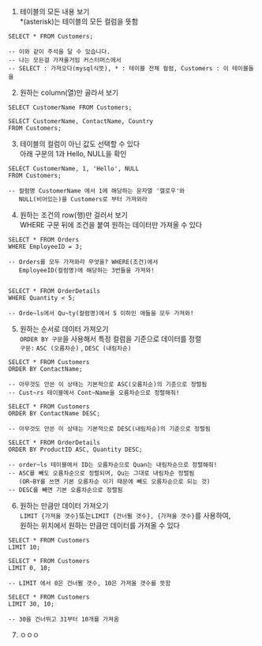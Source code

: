 1. 테이블의 모든 내용 보기 <br>
   *(asterisk)는 테이블의 모든 컬럼을 뜻함
```
SELECT * FROM Customers;

-- 이와 같이 주석을 달 수 있습니다.
-- 나는 모든걸 가져올거임 커스터머스에서 
-- SELECT : 가져오다(mysql식뜻), * : 테이블 전체 컬럼, Customers : 이 테이블들을
```

2. 원하는 column(열)만 골라서 보기
```
SELECT CustomerName FROM Customers;

SELECT CustomerName, ContactName, Country
FROM Customers;
```

3. 테이블의 컬럼이 아닌 값도 선택할 수 있다 <br>
   아래 구문의 1과 Hello, NULL을 확인
```
SELECT CustomerName, 1, 'Hello', NULL
FROM Customers;

-- 컬럼명 CustomerName 에서 1에 해당하는 문자열 '헬로우'와 
   NULL(비어있는)을 Customers로 부터 가져와라
```

4. 원하는 조건의 row(행)만 걸러서 보기 <br>
   WHERE 구문 뒤에 조건을 붙여 원하는 데이터만 가져올 수 있다
```
SELECT * FROM Orders
WHERE EmployeeID = 3;

-- Orders를 모두 가져와라 무엇을? WHERE(조건)에서 
   EmployeeID(컬럼명)에 해당하는 3번들을 가져와!


SELECT * FROM OrderDetails 
WHERE Quantity < 5;

-- Orde~ls에서 Qu~ty(컬럼명)에서 5 이하인 애들을 모두 가져와!
```

5. 원하는 순서로 데이터 가져오기 <br>
   `ORDER BY 구문`을 사용해서 특정 컬럼을 기준으로 데이터를 정렬<br>
   `구문:` `ASC (오름차순)` , `DESC (내림차순)`
```
SELECT * FROM Customers
ORDER BY ContactName;

-- 아무것도 안쓴 이 상태는 기본적으로 ASC(오름차순)의 기준으로 정렬됨
-- Cust~rs 테이블에서 Cont~Name을 오름차순으로 정렬해줘!

SELECT * FROM Customers
ORDER BY ContactName DESC;

-- 아무것도 안쓴 이 상태는 기본적으로 DESC(내림차순)의 기준으로 정렬됨

SELECT * FROM OrderDetails
ORDER BY ProductID ASC, Quantity DESC;

-- order~ls 테이블에서 ID는 오름차순으로 Quan는 내림차순으로 정렬해줘!
-- ASC를 빼도 오름차순으로 정렬되며, Qu는 그대로 내림차순 정렬됨
   (OR~BY를 쓰면 기본 오름차순 이기 때문에 빼도 오름차순으로 되는 것)
-- DESC를 빼면 기본 오름차순으로 정렬됨
```
6. 원하는 만큼만 데이터 가져오기 <br>
   `LIMIT {가져올 갯수}`또는`LIMIT {건너뛸 갯수}, {가져올 갯수}`를 사용하여, <br>
   원하는 위치에서 원하는 만큼만 데이터를 가져올 수 있다
```
SELECT * FROM Customers
LIMIT 10;

SELECT * FROM Customers
LIMIT 0, 10;

-- LIMIT 에서 0은 건너뛸 갯수, 10은 가져올 갯수를 뜻함

SELECT * FROM Customers
LIMIT 30, 10;

-- 30을 건너뛰고 31부터 10개를 가져옴
```
7. ㅇㅇㅇ <br>
```

```